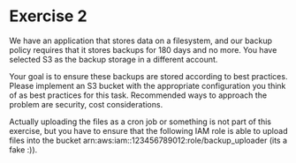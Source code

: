 # Exercise 2

We have an application that stores data on a filesystem, and our backup policy requires that it stores backups for 180 days and no more. You have selected S3 as the backup storage in a different account.

Your goal is to ensure these backups are stored according to best practices. Please implement an S3 bucket with the appropriate configuration you think of as best practices for this task. Recommended ways to approach the problem are security, cost considerations.

Actually uploading the files as a cron job or something is not part of this exercise, but you have to ensure that the following IAM role is able to upload files into the bucket arn:aws:iam::123456789012:role/backup_uploader (its a fake :)).

